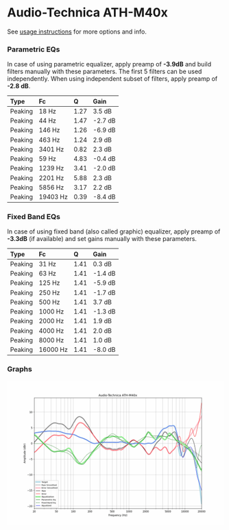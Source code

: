 # Audio-Technica ATH-M40x
See [usage instructions](https://github.com/jaakkopasanen/AutoEq#usage) for more options and info.

### Parametric EQs
In case of using parametric equalizer, apply preamp of **-3.9dB** and build filters manually
with these parameters. The first 5 filters can be used independently.
When using independent subset of filters, apply preamp of **-2.8 dB**.

| Type    | Fc       |    Q | Gain    |
|:--------|:---------|:-----|:--------|
| Peaking | 18 Hz    | 1.27 | 3.5 dB  |
| Peaking | 44 Hz    | 1.47 | -2.7 dB |
| Peaking | 146 Hz   | 1.26 | -6.9 dB |
| Peaking | 463 Hz   | 1.24 | 2.9 dB  |
| Peaking | 3401 Hz  | 0.82 | 2.3 dB  |
| Peaking | 59 Hz    | 4.83 | -0.4 dB |
| Peaking | 1239 Hz  | 3.41 | -2.0 dB |
| Peaking | 2201 Hz  | 5.88 | 2.3 dB  |
| Peaking | 5856 Hz  | 3.17 | 2.2 dB  |
| Peaking | 19403 Hz | 0.39 | -8.4 dB |

### Fixed Band EQs
In case of using fixed band (also called graphic) equalizer, apply preamp of **-3.3dB**
(if available) and set gains manually with these parameters.

| Type    | Fc       |    Q | Gain    |
|:--------|:---------|:-----|:--------|
| Peaking | 31 Hz    | 1.41 | 0.3 dB  |
| Peaking | 63 Hz    | 1.41 | -1.4 dB |
| Peaking | 125 Hz   | 1.41 | -5.9 dB |
| Peaking | 250 Hz   | 1.41 | -1.7 dB |
| Peaking | 500 Hz   | 1.41 | 3.7 dB  |
| Peaking | 1000 Hz  | 1.41 | -1.3 dB |
| Peaking | 2000 Hz  | 1.41 | 1.9 dB  |
| Peaking | 4000 Hz  | 1.41 | 2.0 dB  |
| Peaking | 8000 Hz  | 1.41 | 1.0 dB  |
| Peaking | 16000 Hz | 1.41 | -8.0 dB |

### Graphs
![](./Audio-Technica%20ATH-M40x.png)